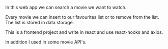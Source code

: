 In this web app we can search a movie we want to watch.

Every movie we can insert to our favourites list or to remove from the list. The list is stored in data storage.

This is a frontend project and write in react and use react-hooks and axios.

In addition I used in some movie API's.
